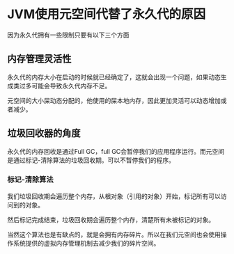 # JVM使用元空间代替了永久代的原因

因为永久代拥有一些限制只要有以下三个方面

## 内存管理灵活性

永久代的内存大小在启动的时候就已经确定了，这就会出现一个问题，如果动态生成类过多可能会导致永久代内存不足。

元空间的大小屎动态分配的，他使用的屎本地内存，因此更加灵活可以动态增加或者减少。

## 垃圾回收器的角度

永久代的内存回收是通过Full GC，full GC会暂停我们的应用程序运行。而元空间是通过标记-清除算法的垃圾回收期。可以不暂停我们的程序。

### 标记-清除算法

我们垃圾回收期会遍历整个内存，从根对象（引用的对象）开始，标记所有可以访问到的对象。

然后标记完成结束，垃圾回收期会遍历整个内存，清楚所有未被标记的对象。

当然这个算法也是有缺点的，就是会拥有内存碎片。所以在我们元空间也会使用操作系统提供的虚拟内存管理机制去减少我们的碎片空间。